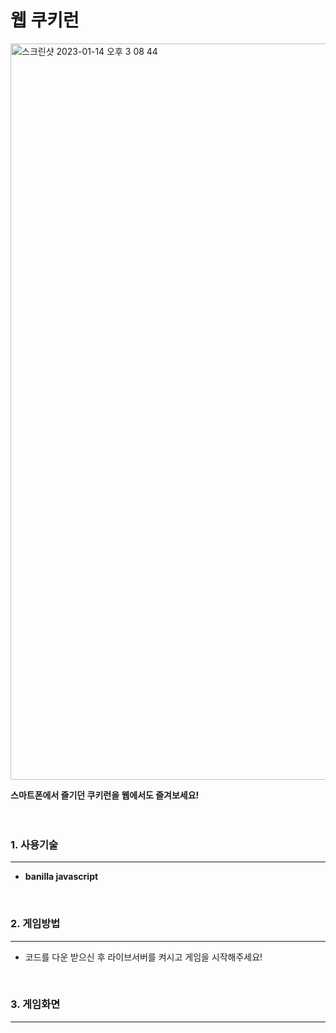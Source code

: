 # 웹 쿠키런

<img width="1178" alt="스크린샷 2023-01-14 오후 3 08 44" src="https://user-images.githubusercontent.com/107898063/212458533-d26c4952-6dc3-44be-ae00-85c73984501d.png">

**스마트폰에서 즐기던 쿠키런을 웹에서도 즐겨보세요!**
<br/>
<br/>
<br/>

### 1. 사용기술
-----------------------
- **banilla javascript**
<br/>

### 2. 게임방법
----------------------
- 코드를 다운 받으신 후 라이브서버를 켜시고 게임을 시작해주세요!
<br/>

### 3. 게임화면
----------------------

